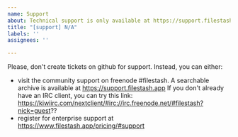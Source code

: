 ```yaml
---
name: Support
about: Technical support is only available at https://support.filestash.app
title: "[support] N/A"
labels: ''
assignees: ''

---
```


Please, don't create tickets on github for support. Instead, you can either:
- visit the community support on freenode #filestash. A searchable archive is available at https://support.filestash.app If you don't already have an IRC client, you can try this link: https://kiwiirc.com/nextclient/#irc://irc.freenode.net/#filestash?nick=guest??
- register for enterprise support at https://www.filestash.app/pricing/#support
